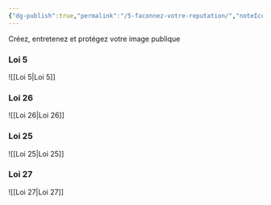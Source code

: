 ```yaml
---
{"dg-publish":true,"permalink":"/5-faconnez-votre-reputation/","noteIcon":""}
---
```


Créez, entretenez et protégez votre image publique
### Loi 5
![[Loi 5\|Loi 5]]
### Loi 26
![[Loi 26\|Loi 26]]
### Loi 25
![[Loi 25\|Loi 25]]
### Loi 27
![[Loi 27\|Loi 27]]